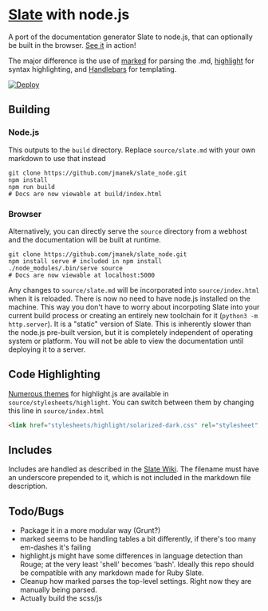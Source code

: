 [Slate](https://github.com/tripit/slate) with node.js
========

A port of the documentation generator Slate to node.js, that can optionally be built in the browser.
[See it](http://jmanek.github.io/slate_node/) in action!

The major difference is the use of [marked](https://github.com/chjj/marked) for parsing the .md, [highlight](https://highlightjs.org/) for syntax highlighting, and [Handlebars](http://handlebarsjs.com/) for templating.  

[![Deploy](https://www.herokucdn.com/deploy/button.png)](https://heroku.com/deploy?template=https://github.com/Vikas4210/slate_node)

## Building 

### Node.js
This outputs to the `build` directory. Replace `source/slate.md` with your own markdown to use that instead
```
git clone https://github.com/jmanek/slate_node.git
npm install 
npm run build
# Docs are now viewable at build/index.html
```

### Browser
Alternatively, you can directly serve the `source` directory from a webhost and the documentation will be built at runtime.  
```
git clone https://github.com/jmanek/slate_node.git
npm install serve # included in npm install
./node_modules/.bin/serve source
# Docs are now viewable at localhost:5000
```
Any changes to `source/slate.md` will be incorporated into `source/index.html` when it is reloaded. There is now no need to have node.js installed on the machine. This way you don't have to worry about incorpoting Slate into your current build process or creating an entirely new toolchain for it (`python3 -m http.server`). It is a "static" version of Slate.  This is inherently slower than the node.js pre-built version, but it is completely independent of operating system or platform. You will not be able to view the documentation until deploying it to a server.

## Code Highlighting
[Numerous themes](https://highlightjs.org/static/demo/) for highlight.js are available in `source/stylesheets/highlight`. You can switch between them by changing this line in `source/index.html`
```html
<link href="stylesheets/highlight/solarized-dark.css" rel="stylesheet" type="text/css" />
```

## Includes
Includes are handled as described in the [Slate Wiki](https://github.com/lord/slate/wiki/Using-Includes). The filename must have an underscore prepended to it, which is not included in the markdown file description.

## Todo/Bugs

- Package it in a more modular way (Grunt?)
- marked seems to be handling tables a bit differently, if there's too many em-dashes it's failing
- highlight.js might have some differences in language detection than Rouge; at the very least 'shell' becomes 'bash'.  Ideally this repo should be compatible with any markdown made for Ruby Slate.
- Cleanup how marked parses the top-level settings.  Right now they are manually being parsed.
- Actually build the scss/js
